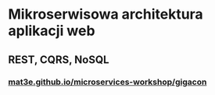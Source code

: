 # Mikroserwisowa architektura aplikacji web
## REST, CQRS, NoSQL

### [mat3e.github.io/microservices-workshop/gigacon](https://mat3e.github.io/microservices-workshop/gigacon.html)
